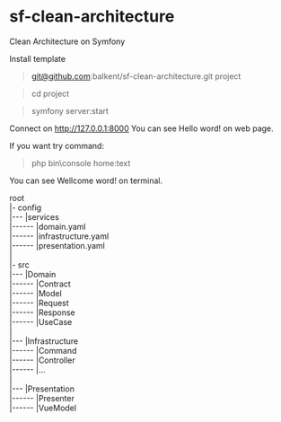 # sf-clean-architecture
Clean Architecture on Symfony

Install template

> git@github.com:balkent/sf-clean-architecture.git project

> cd project

> symfony server:start

Connect on http://127.0.0.1:8000
You can see Hello word! on web page.

If you want try command:

> php bin\console home:text

You can see Wellcome word! on terminal.

root  
|- config  
|--- |services  
|------ |domain.yaml  
|------ |infrastructure.yaml  
|------ |presentation.yaml  
|  
|- src  
|--- |Domain  
|------ |Contract  
|------ |Model  
|------ |Request  
|------ |Response  
|------ |UseCase  
|  
|--- |Infrastructure  
|------ |Command  
|------ |Controller  
|------ |...  
|  
|--- |Presentation  
|------ |Presenter  
|------ |VueModel  
